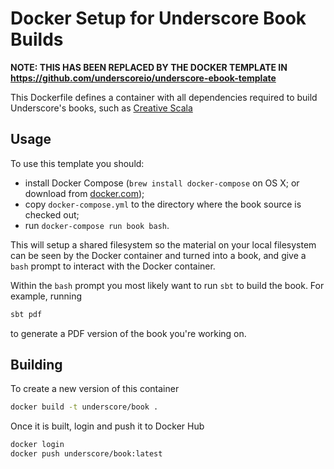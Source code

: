 # Docker Setup for Underscore Book Builds

**NOTE: THIS HAS BEEN REPLACED BY THE DOCKER TEMPLATE IN<br/>https://github.com/underscoreio/underscore-ebook-template**

This Dockerfile defines a container with all dependencies required to build Underscore's books, such as [Creative Scala](https://github.com/underscoreio/creative-scala/)

## Usage

To use this template you should:


- install Docker Compose (`brew install docker-compose` on OS X; or download from [docker.com](http://docker.com/)); 
- copy `docker-compose.yml` to the directory where the book source is checked out;
- run `docker-compose run book bash`.


This will setup a shared filesystem so the material on your local filesystem can be seen by the Docker container and turned into a book, and give a `bash` prompt to interact with the Docker container.

Within the `bash` prompt you most likely want to run `sbt` to build the book. For example, running

```bash
sbt pdf
```

to generate a PDF version of the book you're working on.


## Building

To create a new version of this container

```bash
docker build -t underscore/book .
```

Once it is built, login and push it to Docker Hub

```bash
docker login 
docker push underscore/book:latest
```

